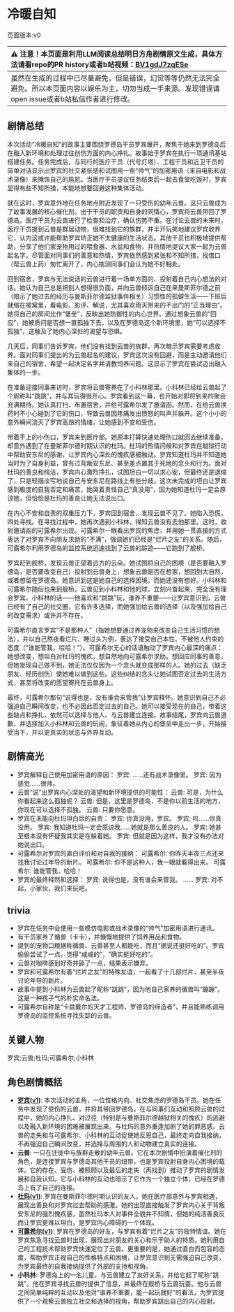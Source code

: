 # 冷暖自知
页面版本:v0
 

| :warning: 注意！本页面是利用LLM阅读总结明日方舟剧情原文生成，具体方法请看repo的PR history或者b站视频：[BV1gdJ7zqESe](https://www.bilibili.com/video/BV1gdJ7zqESe/)         |
|:----------------------------|
| 虽然在生成的过程中已尽量避免，但是错误，幻觉等等仍然无法完全避免。所以本页面内容以娱乐为主，切勿当成一手来源。发现错误请open issue或者b站私信作者进行修改。|



## 剧情总结
本次活动“冷暖自知”的故事主要围绕罗德岛干员罗宾展开，聚焦于她来到罗德岛后在融入新环境和处理过往创伤方面的内心挣扎。故事始于罗宾在执行一项通讯基站搭建任务。任务完成后，与同行的医疗干员（代号灯塔）、工程干员和近卫干员的简单对话显示出罗宾的社交紧张感和试图用一些“帅气”的加密用语（来自电影和战术录像）来掩饰自己的尴尬。当医疗干员提议任务结束后一起去食堂吃饭时，罗宾显得有些不知所措，本能地想要回避这种集体活动。

就在这时，罗宾意外地在任务地点附近发现了一只受伤的幼年云兽。这只云兽成为了故事发展的核心催化剂。出于干员的职责和自身的同情心，罗宾将云兽带回了罗德岛。医疗干员为云兽进行了检查和治疗，确认伤势不重。在讨论云兽的未来时，医疗干员提到云兽是群居动物，很难找到它的族群，并半开玩笑地建议罗宾收养它，认为这或许能帮助罗宾矫正她不太健康的生活状态。其他干员也积极地提供帮助，分享了他们家宠物用过的喂食器、水盆和食物，并热情地提议大家一起为云兽起名字。尽管面对同事们的善意和热情，罗宾依然感到紧张和不知所措，找借口（帮云兽上药）匆忙离开了，内心揣测同事们会认为她不好相处。

回到宿舍，罗宾与无法说话的云兽进行着一场单方面的、投射着自己内心想法的对话。她认为自己总是把别人想得很负面，并向云兽倾诉自己在来曼斯菲尔德之前（暗示了她过去的经历与曼斯菲尔德监狱事件相关）习惯性的孤僻生活——下班后就缩在被窝里，看电影、影评、解说，尤其喜欢雨天带来的不出门的“正当理由”。她将自己的房间比作“堡垒”，反映出她防御性的内心世界。通过想象云兽的“回应”，她被质问是否想一直孤独下去，以及在罗德岛这个新环境里，她“可以选择不孤独”，这触及了她内心深处的渴望与恐惧。

几天后，同事们告诉罗宾，他们没有找到云兽的族群，再次暗示罗宾需要考虑收养。面对同事们提出的为云兽起名的建议，罗宾这次没有回避，而是主动邀请他们来自己的宿舍，希望一起决定名字并请教饲养问题。这显示了罗宾在尝试迈出融入集体的一步。

在准备迎接同事来访时，罗宾将云兽寄养在了小科林那里。小科林已经给云兽起了个昵称叫“跳跳”，并与其玩得很开心。罗宾看到这一幕，也开始对即将到来的聚会充满期待。她认真打扫、布置宿舍，并给可露希尔发了邀请函。然而，在给云兽换药时不小心碰到了它的伤口，导致云兽因疼痛发出愤怒的叫声并躲开。这个小小的意外瞬间浇灭了罗宾高昂的情绪，让她感到不安和受伤。

带着手上的小伤口，罗宾来到医疗部。她原本打算快速处理伤口就回去继续准备，却意外遇到了在曼斯菲尔德时期认识的杜玛。杜玛的热情问候和对罗宾在越狱行动中帮助安东尼的感谢，让罗宾内心深处的愧疚感被触动。罗宾知道杜玛并不知道她当时为了自身利益，曾有过背叛安东尼、甚至差点置其于死地的念头和行为。面对杜玛的善良和纯洁，罗宾内心激烈挣扎，试图坦白一切以求心安，但最终还是退缩了，只是轻描淡写地说自己与安东尼在路线上有些分歧。这次未完成的坦白让罗宾感到极度的自我否定和痛苦，她哭着责怪自己“真没用”，因为她知道杜玛一定会原谅她，但恰恰是杜玛的善良让她无法说出口。

在内心不安和自责的双重压力下，罗宾回到宿舍，发现云兽不见了。她陷入恐慌，四处寻找。在寻找过程中，她再次遇到小科林，得知云兽没有去他那里。这时，收到邀请函的可露希尔出现。可露希尔一眼看出罗宾的焦虑，并用她一贯直接的方式表达了对罗宾不向朋友求助的“不满”，强调她们已经是“烂片之友”的关系。随后，可露希尔利用罗德岛的监控系统迅速找到了云兽的踪迹——它跑到了舰桥。

罗宾赶到舰桥，发现云兽正望着远方的云朵。她试图将自己的困境（是否要融入罗德岛，是否要改变自己）投射到云兽身上，想象云兽是否在想家，想回到大自然，或者想留在罗德岛。她意识到这是她自己的选择困境，而她还没有想好。小科林和可露希尔随后也来到舰桥。云兽见到小科林和他的球，立刻兴奋起来，完全没有理会罗宾。小科林的话——他喜欢和“跳跳”玩，谁养不重要——让罗宾意识到，云兽已经有了自己的社交圈，它有许多选择，而她强加给云兽的选择（以及强加给自己的改变需求）或许并不存在。

可露希尔直言罗宾“不是那种人”（指她想要通过养宠物来改变自己生活习惯的想法），并以自己熬夜看烂片、睡过头为例，表达了接受自己本性、不被他人约束的态度（“谁能管我，哈哈！”）。可露希尔无心的话语触动了罗宾内心最深的痛点：她想改变，想坦白对杜玛的愧疚，想自然地向可露希尔求助，想回应同事的善意，但她发现自己做不到，她无法仅仅因为一个念头就变成那样的人。她的过去（缺乏朋友、经历创伤）使她难以做到这些。这些纠结的念头让她试图否定过去的生活方式，甚至将改变的愿望寄托在云兽身上。

最终，可露希尔那句“说得也是，没有谁会来管我”让罗宾释怀。她意识到自己不必强迫自己瞬间改变，也不必因此否定过去的自己。她可以接受现在的自己，带着这些缺点和挣扎，依然可以选择与他人、与云兽建立连接。故事结尾，罗宾向云兽道歉，并选择加入小科林和云兽的玩闹，象征着她从内心的堡垒中走出一步，开始接受当下，并以更真实的状态与外界互动。
## 剧情高光
*   罗宾解释自己使用加密用语的原因：
    罗宾: ......还有战术录像里。
    罗宾: 因为感觉......很帅。
*   云兽“说”出罗宾内心深处的渴望和新环境提供的可能性：
    云兽: 可是，为什么你看起来这么孤独呢？
    云兽: 但是，这里是罗德岛，不是你以前生活的地方，你现在可以选择不孤独。
    云兽: 只要你愿意。
*   罗宾在未能向杜玛坦白后的自责：
    罗宾: 你真没用，罗宾。
    罗宾: 呜......你真没用。
    罗宾: 我知道杜玛一定会原谅我......她就是那么善良的人。
    罗宾: 她甚至根本没有怀疑我其实是在躲着她。
    罗宾: 但就是因为这样，我才没有办法对她说出口。
*   可露希尔对罗宾的直白评价和对自我的接纳：
    可露希尔: 你昨天半夜三点还来找我讨论过年导的新片。
    可露希尔: 你不是这种人，我一眼就看得出来。
    可露希尔: 谁能管我，哈哈！
*   罗宾的最终释然和选择：
    罗宾: 说得也是，没有谁会来管我。
    ......
    罗宾: 对不起，小家伙，我们来玩吧。
## trivia
*   罗宾在任务中会使用一些模仿电影或战术录像的“帅气”加密用语进行通讯。
*   有干员家养了循兽（卡卡），并慷慨地提供了饲养用品和食物。
*   提到的宠物口粮据称循兽、云兽甚至人都能吃，而且“据说还挺好吃的”。罗宾偷偷尝试了一点，觉得“咸咸的”，“确实挺好吃的”。
*   云兽对咖啡感到好奇并舔了一点，结果表示嫌弃。
*   罗宾和可露希尔有着“烂片之友”的特殊友谊，一起看了十几部烂片，甚至半夜讨论年导的新片。
*   故事中提到小科林为云兽起了昵称“跳跳”，因为他自己家养的循兽叫“蹦蹦”。这是一种孩子气的朴实命名法。
*   可露希尔自称是“卡兹戴尔的天才工程师，罗德岛的缔造者”，并且能熟练调用罗德岛的监控系统寻找失踪的云兽。
## 关键人物
罗宾;云兽;杜玛;可露希尔;小科林
## 角色剧情概括
-   **[罗宾](../char_v3/char_451_robin.md)([v1](../chars/char_451_robin.md))**: 本次活动的主角，一位性格内向、社交焦虑的罗德岛干员。她在任务中发现了受伤的云兽，并将其带回罗德岛。在与同事们互动和照顾云兽的过程中，她的内心挣扎、对过往（特别是与曼斯菲尔德越狱相关的愧疚）的逃避以及融入新环境的困难被展现出来。与杜玛的意外重逢加剧了她的罪恶感。云兽的走失和与可露希尔、小科林的互动促使她反思自己，最终走向自我接纳，不再强迫自己瞬间改变，并选择与周围的人和动物建立真实的连接。
-   **云兽**: 一只在迁徙中与族群走散的幼年云兽。它在本次剧情中扮演着催化剂的角色，是连接罗宾与罗德岛其他干员的纽带，也是罗宾投射自身内心困境的载体。它的存在、受伤、被照顾以及最后的走失（再找到）推动了罗宾的剧情发展和自我认知。它与小科林的互动也暗示了它作为一个独立个体，已经在罗德岛上有了自己的连接。
-   **[杜玛](../char_v3/extended_char_du_ma.md)([v1](../chars/extended_char_du_ma.md))**: 罗宾在曼斯菲尔德时期认识的友人。她在医疗部意外与罗宾相遇，展现出善良和对罗宾过去帮助的感激。她的出现直接触发了罗宾内心关于背叛安东尼的强烈愧疚感，虽然杜玛本人对事件全貌并不知情，但她的纯洁善良反而让罗宾更难以坦白，是罗宾内心障碍的一个体现。
-   **[可露希尔](../char_v3/extended_char_ke_lu_xi_er.md)([v1](../chars/extended_char_ke_lu_xi_er.md))**: 罗宾在罗德岛的好友，与罗宾有着“烂片之友”的独特情谊。她在罗宾焦急寻找云兽时出现，展现出对朋友的关心和乐于助人的特质。她利用自己的工程技术帮助罗宾快速定位了云兽。更重要的是，她通过直白而包容的态度，帮助罗宾正视自己的性格特点和困境，让罗宾意识到无需强迫自己改变，为罗宾最终的自我接纳提供了外部的支持和视角。
-   **小科林**: 罗德岛上的一名儿童，与云兽建立了友好关系，并给它起了昵称“跳跳”。他在罗宾寻找云兽时提供了信息，并最终在舰桥与云兽玩耍。他与云兽之间简单纯粹的互动以及他对“谁养不重要，能一起玩就好”的看法，为罗宾提供了一个观察云兽独立社交和选择的视角，帮助罗宾跳出自己的内心投射。